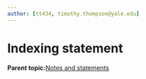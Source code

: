 ```yaml
---
author: [tt434, timothy.thompson@yale.edu]
---
```


# Indexing statement

**Parent topic:**[Notes and statements](../../concepts/notes_and_statements.md)

